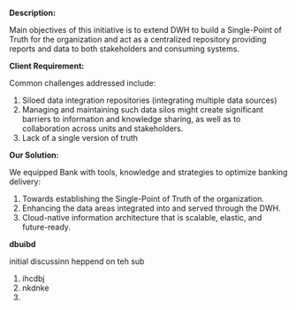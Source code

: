 **Description:**

Main objectives of this initiative is to extend DWH to build a Single-Point of Truth for the organization and act as a centralized repository providing reports and data to both stakeholders and consuming systems.

**Client Requirement:**

Common challenges addressed include:<br>
1. Siloed data integration repositories (integrating multiple data sources) <br>
2. Managing and maintaining such data silos might create significant barriers to information and knowledge sharing, as well as to collaboration across units and stakeholders.<br>
3. Lack of a single version of truth<br>

**Our Solution:**

We equipped Bank with tools, knowledge and strategies to optimize banking delivery:<br>
1. Towards establishing the Single-Point of Truth of the organization. <br>
2. Enhancing the data areas integrated into and served through the DWH. <br>
3. Cloud-native information architecture that is scalable, elastic, and future-ready.<br>


**dbuibd**

initial discussinn heppend on teh sub 
1. ihcdbj
2. nkdnke
3. 
